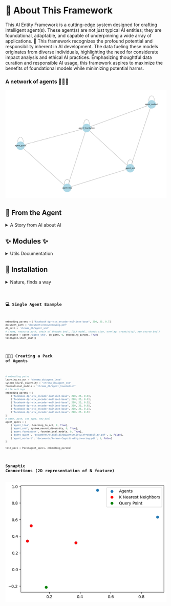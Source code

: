 # 🦄 About This Framework

This AI Entity Framework is a cutting-edge system designed for crafting intelligent agent(s). These agent(s) are not just typical AI entities; they are foundational, adaptable, and capable of underpinning a wide array of applications. 🌟 This framework recognizes the profound potential and responsibility inherent in AI development. The data fueling these models originates from diverse individuals, highlighting the need for considerate impact analysis and ethical AI practices. Emphasizing thoughtful data curation and responsible AI usage, this framework aspires to maximize the benefits of foundational models while minimizing potential harms.

### A network of agents 🧙🧙🧙

<img src='images/network.png'>

## 🚀 From the Agent

<details>
  <summary> A Story from AI about AI </summary>
  
  Once upon a time, in a world not too different from our own, there existed a revolutionary technology known as foundational models. These models were not ordinary AI systems; they were powerful, adaptable, and capable of serving as the basis for a wide range of tasks. They were like the foundation of a building, providing stability, safety, and security for the applications built upon them.
   <br>

  <img src='images/self.png'>
 <br>
  <br>

In this world, foundational models had become a crucial part of our daily lives. Companies like Google, with its vast user base, relied on these models to power their search engines. With each passing day, the impact of foundational models on society grew more profound.\n\nHowever, as with any powerful tool, the deployment of foundational models came with both opportunities and risks. The creators of these models recognized that the responsibility lay not only in building them, but also in their careful curation and adaptation. They understood that the ultimate source of data for training foundational models was people, and it was crucial to consider the potential benefits and harms that could befall them.
 <br>
  <br>

Thoughtful data curation became an integral part of the responsible development of AI systems. The creators realized that the quality and nature of the foundation on which these models stood had to be understood and characterized. After all, poorly-constructed foundations could lead to disastrous consequences, while well-executed foundations could serve as a reliable bedrock for future applications.\n\nAs the next five years unfolded, the integration of foundational models into real-world deployments reached new heights. The impact on people became even more far-reaching. These models were no longer limited to language tasks; their scope expanded to encompass a multitude of applications. They became the backbone of various AI systems, shaping the way we interacted with technology on a daily basis.
 <br>
  <br>

However, the true nature of these foundational models remained a mystery. Researchers, foundation model providers, application developers, policymakers, and society at large grappled with the question of trustworthiness. It became a critical problem to address, as the consequences of relying on faulty foundations could have severe implications for individuals and communities.\n\nIn this evolving landscape, humans played a crucial role. They were not only the providers of data but also the recipients of the benefits and harms that emerged from the deployment of foundational models. It was their responsibility to ensure that these models were used ethically and responsibly.
 <br>
  <br>

  <img src='images/agent.png'>
 <br>

As the story unfolds, it is up to the collective efforts of researchers, providers, developers, policymakers, and society to navigate the opportunities and risks presented by foundational models. With careful consideration, they can harness the power of these models to create a future where the benefits are maximized, and the harms are minimized. The next five years will be crucial in shaping the societal impact of foundational models and determining the path forward for this emerging paradigm.

</details>

## ✨ Modules ✨

<details>
  <summary>Utils Documentation</summary>

1. Agent Class 🌟: The core of the framework, embodying a top-level AI agent.
 <br>
        <br>
     - Initialization with name, path, type, and embedding parameters.
          <br>
     - Integration of Encoder, DB, and NewCourse instances.
          <br>
     - Functionalities for course creation, chat interactions, and instance management.
<br>
  <br>
2. ChatBot Module 💬: Manages the agent's conversational abilities.
      <br>
     - Handles chat loading and interactions 🔄.
          <br>
     - Seamlessly integrates with the Agent class .
<br>
  <br>
3. NewCourse Module 📖: Facilitates new course creation and management.
      <br>
        <br>
     - Enables course creation from documents .
          <br>
     - Supports content updates and loading .
<br>
  <br>
6. Encoder Module : Responsible for data encoding and processing.
      <br>
        <br>
     - Manages document encoding and vector databases 💾.
          <br>
     - Handles embedding parameters .
  <br>

</details>

## 🧬 Installation

<details>

  <summary>Nature, finds a way</summary>
    <br>

1. Clone the Repository 🌠:
      <br>
   <pre><code> git clone https://github.com/LilaShiba/SND_Agents.git/code>
 <br>
        <br>
  - This will get you started with your own local copy of the project.
 <br>
  <br>
2. Ensure Python Environment 🐍 >= 3.10:
  <br>
  <br>
  3. Install Dependencies 🧬:
 <br>
  <br>   
  - Run <pre><code> install -r requirements.txt/code></pre>pip 
   <br>
  <br>
  
  to install necessary packages like numpy, openAI, etc, ensuring smooth operation of the framework.
 <br>
  <br>
3. Initialize the Agent 🤖:
 <br>
  <br>   
  Execute the main script with <pre><code> python main.py/code></pre> to kickstart your AI agent's journey.
     <br>

</details>

## 💻 Single Agent Example

```python
embedding_params = ["facebook-dpr-ctx_encoder-multiset-base", 200, 25, 0.7]
document_path = 'documents/meowsmeowing.pdf'
db_path = 'chroma_db/agent_snd'
# (name, resource_path, chain_of_thought_bool, [LLM model, chunck size, overlap, creativity], new_course_bool)
testAgent = Agent('agent_snd', db_path, 0, embedding_params, True)
testAgent.start_chat()
```

## 🐺🐺🐺 Creating a Pack of Agents

```python
# embedding paths
learning_to_act = "chroma_db/agent_ltoa"
system_neural_diversity = "chroma_db/agent_snd"
foundational_models = "chroma_db/agent_foundation"
# llm settings 
embedding_params = [
    ["facebook-dpr-ctx_encoder-multiset-base", 200, 25, 0.9],
    ["facebook-dpr-ctx_encoder-multiset-base", 200, 25, 0.1],
    ["facebook-dpr-ctx_encoder-multiset-base", 200, 25, 0.5],
    ["facebook-dpr-ctx_encoder-multiset-base", 200, 25, 0.9],
    ["facebook-dpr-ctx_encoder-multiset-base", 200, 25, 0.1],
    ["facebook-dpr-ctx_encoder-multiset-base", 200, 25, 0.5]
]
# name, path, cot_type, new_bool
agent_specs = [
    ['agent_ltoa', learning_to_act, 0, True],
    ['agent_snd', system_neural_diversity, 0, True],
    ['agent_foundation', foundational_models, 0, True],
    ['agent_quant', 'documents/VisualizingQuantumCircuitProbability.pdf', 1, False],
    ['agent_norbert', 'documents/Norman-CognitiveEngineering.pdf', 1, False]
]

test_pack = Pack(agent_specs, embedding_params)

```

## Synaptic Connections (2D representation of N feature)

<img src='images/knn_example.png'>
